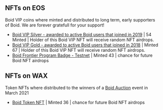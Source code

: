## NFTs on EOS
Boid VIP coins where minted and distributed to long term, early supporters of Boid. We are forever gratefull for your support!  
- [Boid VIP Silver - awarded to active Boid users that joined in 2019](https://eos.atomichub.io/explorer/template/eos-mainnet/boid4science/Boid-VIP-Silver_1420) | 54 Minted | Holder of this Boid VIP NFT will receive random NFT airdrops.
- [Boid VIP Gold - awarded to active Boid users that joined in 2018](https://eos.atomichub.io/explorer/template/eos-mainnet/boid4science/Boid-VIP-Gold_1419) | Minted 67 | Holder of this Boid VIP NFT will receive random NFT airdrops.
- [Boid Frontier Program Badge - Testnet](https://eos.atomichub.io/explorer/template/eos-mainnet/boid4science/Boid-Frontier-Program-Badge_8765) | Minted 43 | chance for future Boid NFT airdrops
## NFTs on WAX 
Token NFTs where distributed to the winners of a [Boid Auction](https://boidcom.medium.com/for-all-you-boid-fans-out-there-and-honestly-science-fans-too-it-is-time-for-the-second-release-f51e2ead85ef) event in March 2021
- [Boid Token NFT](https://wax.atomichub.io/explorer/template/wax-mainnet/boid4science/Boid-Token_55969) | Minted 36 | chance for future Boid NFT airdrops